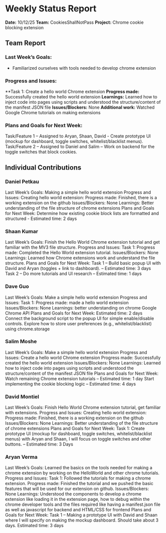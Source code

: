 # Weekly Status Report
**Date:** 10/12/25
**Team:** CookiesShallNotPass
**Project:** Chrome cookie blocking extension

## Team Report
### Last Week’s Goals:
- Familiarized ourselves with tools needed to develop chrome extension
### Progress and Issues:
**Task 1: Create a hello world Chrome extension
**Progress made:** Successfully created the hello world extension
**Learnings:** Learned how to inject code into pages using scripts and understood the structure/content of the manifest JSON file
**Issues/Blockers:** None
**Additional work:** Watched Google Chrome tutorials on making extensions
### Plans and Goals for Next Week:
Task/Feature 1 – Assigned to Aryan, Shaan, David - Create prototype UI (mockup for dashboard, toggle switches, whitelist/blacklist menus).
Task/Feature 2 – Assigned to Daniel and Salim – Work on backend for the toggle switches that block cookies.

## Individual Contributions
### Daniel Petkau
Last Week’s Goals:
Making a simple hello world extension
Progress and Issues:
Creating hello world extension: 
Progress made: Finished, there is a working extension on the github
Issues/Blockers: None
Learnings: Better understanding of the file structure of chrome extensions
Plans and Goals for Next Week:
Determine how existing cookie block lists are formatted and structured - Estimated time: 2 days

### Shaan Kumar
Last Week’s Goals:
Finish the Hello World Chrome extension tutorial and get familiar with the MV3 file structure. 
Progress and Issues:
Task 1:
Progress made: Completed the Hello World extension tutorial.
Issues/Blockers: None
Learnings: Learned how Chrome extensions work and understand the file structure. 
Plans and Goals for Next Week:
Task 1 – Build basic popup UI with David and Aryan (toggles + link to dashboard). – Estimated time: 3 days
Task 2 – Do more tutorials and UI research – Estimated time: 1 days

### Dave Guo
Last Week’s Goals:
Make a simple hello world  extension 
Progress and Issues:
Task 1:
Progress made: made a hello world extension 
Issues/Blockers: None
Learnings: better understanding on chrome Google  Chrome API 
Plans and Goals for Next Week:
 Estimated time: 2 days
Connect the background script to the popup UI for simple enable/disable controls.
Explore how to store user preferences (e.g., whitelist/blacklist) using chrome.storage

### Salim Moshe
Last Week’s Goals:
Make a simple hello world  extension 
Progress and Issues:
Create a hello world Chrome extension
Progress made: Successfully created the hello world extension
Issues/Blockers: None
Learnings: Learned how to inject code into pages using scripts and understood the structure/content of the manifest JSON file
Plans and Goals for Next Week:
Watch remaining Chrome extension tutorials – Estimated time: 1 day
Start implementing the cookie blocking logic – Estimated time: 4 days

### David Montiel
Last Week’s Goals:
Finish Hello World Chrome extension tutorial, get familiar with extensions. 
Progress and Issues:
Creating hello world extension: 
Progress made: Finished, there is a working extension on the github
Issues/Blockers: None
Learnings: Better understanding of the file structure of chrome extensions
Plans and Goals for Next Week:
Task 1:  Create prototype UI (mockup for dashboard, toggle switches, whitelist/blacklist menus) with Aryan and Shaan, I will focus on toggle switches and other buttons. – Estimated time: 3 Days

### Aryan Verma
Last Week’s Goals:
Learned the basics on the tools needed for making a chrome extension by working on the HelloWorld and other chrome tutorials. 
Progress and Issues:
Task 1: Followed the tutorials for making a chrome extension.
Progress made: Finished the tutorial and we pushed the basic features that will be used for our extension on github.
Issues/Blockers: None
Learnings: Understood the components to develop a chrome extension like loading it in the extension page, how to debug within the chrome developer tools and the files required like having a manifest.json file as well as javascript for backend and HTML/CSS for frontend
Plans and Goals for Next Week:
Task 1 – Making a prototype UI with David and Shaan where I will specify on making the mockup dashboard. Should take about 3 days.
Estimated time: 3 days

